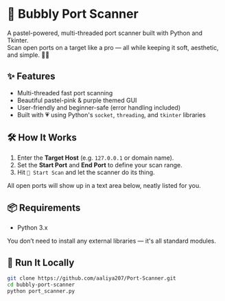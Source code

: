 # 💖 Bubbly Port Scanner

A pastel-powered, multi-threaded port scanner built with Python and Tkinter.  
Scan open ports on a target like a pro — all while keeping it soft, aesthetic, and simple. 💅🎀

## ✨ Features
- Multi-threaded fast port scanning
- Beautiful pastel-pink & purple themed GUI
- User-friendly and beginner-safe (error handling included)
- Built with 💗 using Python's `socket`, `threading`, and `tkinter` libraries


## 🛠️ How It Works
1. Enter the **Target Host** (e.g. `127.0.0.1` or domain name).
2. Set the **Start Port** and **End Port** to define your scan range.
3. Hit `🚀 Start Scan` and let the scanner do its thing.

All open ports will show up in a text area below, neatly listed for you.

## 📦 Requirements
- Python 3.x

You don’t need to install any external libraries — it's all standard modules.

## 🚀 Run It Locally

```bash
git clone https://github.com/aaliya207/Port-Scanner.git
cd bubbly-port-scanner
python port_scanner.py
